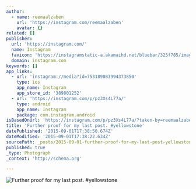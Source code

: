 ```yaml
---
author:
  - name: reemaalzaben
    url: 'https://instagram.com/reemaalzaben'
    avatar: {}
related: []
publisher:
  url: 'https://instagram.com/'
  name: Instagram
  favicon: 'https://instagramstatic-a.akamaihd.net/bluebar/325f785/images/ico/favicon.ico'
  domain: instagram.com
keywords: []
app_links:
  - url: 'instagram://media?id=753189083994373850'
    type: ios
    app_name: Instagram
    app_store_id: '389801252'
  - url: 'https://instagram.com/p/pz3Xs4L77a/'
    type: android
    app_name: Instagram
    package: com.instagram.android
isBasedOnUrl: 'https://instagram.com/p/pz3Xs4L77a/?taken-by=reemaalzaben'
title: 'Further proof for my last post. #yellowstone'
datePublished: '2015-09-01T17:38:50.674Z'
dateModified: '2015-09-01T17:38:22.634Z'
sourcePath: _posts/2015-09-01-further-proof-for-my-last-post-yellowstone.md
published: true
_type: Photograph
_context: 'http://schema.org'

---
```

![Further proof for my last post&period; &num;yellowstone](https://igcdn-photos-c-a.akamaihd.net/hphotos-ak-xaf1/t51.2885-15/e15/10502724_1434267843513130_454601941_n.jpg)